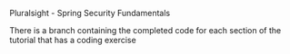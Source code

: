 Pluralsight - Spring Security Fundamentals

There is a branch containing the completed code for each section of the tutorial that has a coding exercise
